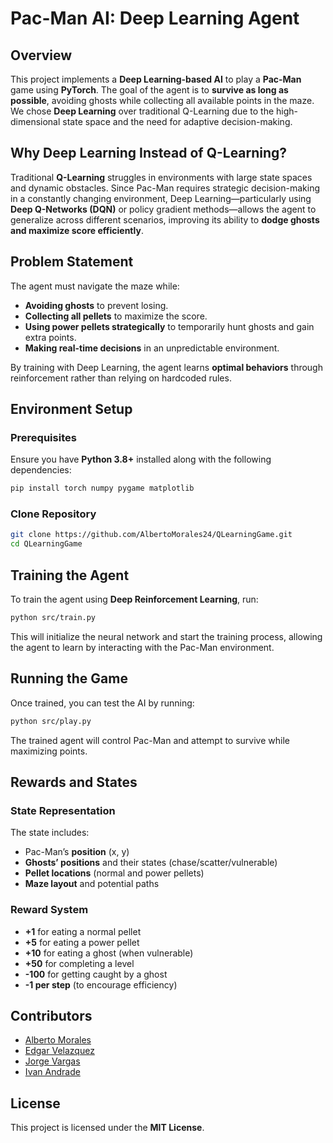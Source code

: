 # Pac-Man AI: Deep Learning Agent

## Overview
This project implements a **Deep Learning-based AI** to play a **Pac-Man** game using **PyTorch**. The goal of the agent is to **survive as long as possible**, avoiding ghosts while collecting all available points in the maze. We chose **Deep Learning** over traditional Q-Learning due to the high-dimensional state space and the need for adaptive decision-making.

## Why Deep Learning Instead of Q-Learning?
Traditional **Q-Learning** struggles in environments with large state spaces and dynamic obstacles. Since Pac-Man requires strategic decision-making in a constantly changing environment, Deep Learning—particularly using **Deep Q-Networks (DQN)** or policy gradient methods—allows the agent to generalize across different scenarios, improving its ability to **dodge ghosts and maximize score efficiently**.

## Problem Statement
The agent must navigate the maze while:
- **Avoiding ghosts** to prevent losing.
- **Collecting all pellets** to maximize the score.
- **Using power pellets strategically** to temporarily hunt ghosts and gain extra points.
- **Making real-time decisions** in an unpredictable environment.

By training with Deep Learning, the agent learns **optimal behaviors** through reinforcement rather than relying on hardcoded rules.

## Environment Setup
### Prerequisites
Ensure you have **Python 3.8+** installed along with the following dependencies:
```sh
pip install torch numpy pygame matplotlib
```

### Clone Repository
```sh
git clone https://github.com/AlbertoMorales24/QLearningGame.git
cd QLearningGame
```

## Training the Agent
To train the agent using **Deep Reinforcement Learning**, run:
```sh
python src/train.py
```
This will initialize the neural network and start the training process, allowing the agent to learn by interacting with the Pac-Man environment.

## Running the Game
Once trained, you can test the AI by running:
```sh
python src/play.py
```
The trained agent will control Pac-Man and attempt to survive while maximizing points.

## Rewards and States
### **State Representation**
The state includes:
- Pac-Man’s **position** (x, y)
- **Ghosts’ positions** and their states (chase/scatter/vulnerable)
- **Pellet locations** (normal and power pellets)
- **Maze layout** and potential paths

### **Reward System**
- **+1** for eating a normal pellet
- **+5** for eating a power pellet
- **+10** for eating a ghost (when vulnerable)
- **+50** for completing a level
- **-100** for getting caught by a ghost
- **-1 per step** (to encourage efficiency)

## Contributors
- [Alberto Morales](https://github.com/AlbertoMorales24)
- [Edgar Velazquez](https://github.com/WeroVlz)
- [Jorge Vargas](https://github.com/Jorgepro89)
- [Ivan Andrade]()

## License
This project is licensed under the **MIT License**.

